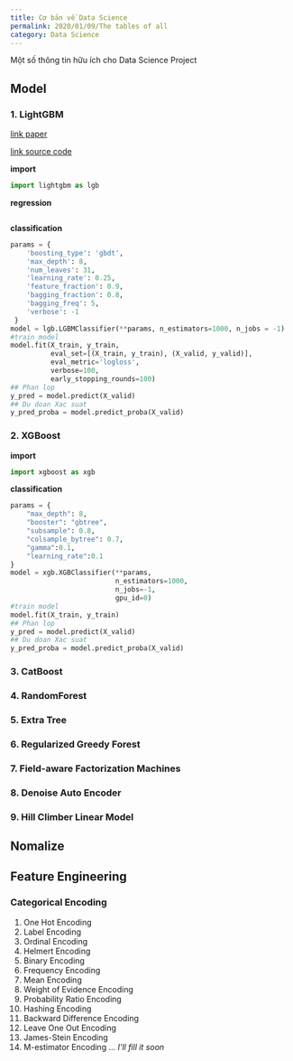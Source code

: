 ```yaml
---
title: Cơ bản về Data Science
permalink: 2020/01/09/The tables of all
category: Data Science
---
```

Một số thông tin hữu ích cho Data Science Project
## Model

### 1. LightGBM
[link paper](https://papers.nips.cc/paper/6907-lightgbm-a-highly-efficient-gradient-boosting-decision-tree.pdf)

[link source code](https://lightgbm.readthedocs.io/en/latest/)

**import**
```python
import lightgbm as lgb
```
**regression**
```python
 ```
 **classification**
```python
params = {
    'boosting_type': 'gbdt',
    'max_depth': 8,
    'num_leaves': 31,
    'learning_rate': 0.25,
    'feature_fraction': 0.9,
    'bagging_fraction': 0.8,
    'bagging_freq': 5,
    'verbose': -1
 }
model = lgb.LGBMClassifier(**params, n_estimators=1000, n_jobs = -1)
#train model
model.fit(X_train, y_train,
          eval_set=[(X_train, y_train), (X_valid, y_valid)],
          eval_metric='logloss',
          verbose=100,
          early_stopping_rounds=100)
## Phan lop
y_pred = model.predict(X_valid)
## Du doan Xac suat
y_pred_proba = model.predict_proba(X_valid)
```
### 2. XGBoost
**import**
```python
import xgboost as xgb
```
**classification**
```python
params = {
    "max_depth": 8,
    "booster": "gbtree",
    "subsample": 0.8,
    "colsample_bytree": 0.7,
    "gamma":0.1,
    "learning_rate":0.1
}
model = xgb.XGBClassifier(**params,
                          n_estimators=1000,
                          n_jobs=-1,
                          gpu_id=0)
#train model 
model.fit(X_train, y_train)
## Phan lop
y_pred = model.predict(X_valid)
## Du doan Xac suat
y_pred_proba = model.predict_proba(X_valid)
```
### 3. CatBoost
### 4. RandomForest
### 5. Extra Tree
### 6. Regularized Greedy Forest
### 7. Field-aware Factorization Machines
### 8. Denoise Auto Encoder
### 9. Hill Climber Linear Model



## Nomalize

## Feature Engineering
### Categorical Encoding
1) One Hot Encoding
2) Label Encoding
3) Ordinal Encoding
4) Helmert Encoding
5) Binary Encoding
6) Frequency Encoding
7) Mean Encoding
8) Weight of Evidence Encoding
9) Probability Ratio Encoding
10) Hashing Encoding
11) Backward Difference Encoding
12) Leave One Out Encoding
13) James-Stein Encoding
14) M-estimator Encoding
... *I'll fill it soon*
